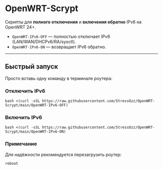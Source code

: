 # OpenWRT-Scrypt

Скрипты для **полного отключения** и **включения обратно** IPv6 на OpenWRT 24+.

- `OpenWRT-IPv6-OFF` — полностью отключает IPv6 (LAN/WAN/DHCPv6/RA/sysctl).
- `OpenWRT-IPv6-ON` — возвращает IPv6 обратно.

---

## Быстрый запуск

Просто вставь одну команду в терминале роутера:

### Отключить IPv6
```
bash <(curl -sSL https://raw.githubusercontent.com/StressOzz/OpenWRT-Scrypt/main/OpenWRT-IPv6-OFF)
```

### Включить IPv6
```
bash <(curl -sSL https://raw.githubusercontent.com/StressOzz/OpenWRT-Scrypt/main/OpenWRT-IPv6-ON)
```

### Примечание

Для надёжности рекомендуется перезагрузить роутер:
```
reboot
```
